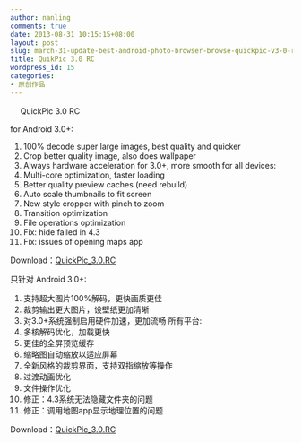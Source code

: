 ```yaml
---
author: nanling
comments: true
date: 2013-08-31 10:15:15+08:00
layout: post
slug: march-31-update-best-android-photo-browser-browse-quickpic-v3-0-rc
title: QuikPic 3.0 RC
wordpress_id: 15
categories:
- 原创作品
---
```


　 QuickPic 3.0 RC

for Android 3.0+:
1. 100% decode super large images, best quality and quicker
2. Crop better quality image, also does wallpaper
3. Always hardware acceleration for 3.0+, more smooth
for all devices:
1. Multi-core optimization, faster loading
2. Better quality preview caches (need rebuild)
3. Auto scale thumbnails to fit screen
4. New style cropper with pinch to zoom
5. Transition optimization
6. File operations optimization 
7. Fix: hide failed in 4.3
8. Fix: issues of opening maps app

Download：[QuickPic_3.0.RC](/assets/QuickPic_3.0.rc.apk)


只针对 Android 3.0+:
1. 支持超大图片100%解码，更快画质更佳
2. 裁剪输出更大图片，设壁纸更加清晰
3. 对3.0+系统强制启用硬件加速，更加流畅
所有平台:
1. 多核解码优化，加载更快
2. 更佳的全屏预览缓存
3. 缩略图自动缩放以适应屏幕
4. 全新风格的裁剪界面，支持双指缩放等操作
5. 过渡动画优化
6. 文件操作优化
7. 修正：4.3系统无法隐藏文件夹的问题
8. 修正：调用地图app显示地理位置的问题

Download：[QuickPic_3.0.RC](/assets/QuickPic_3.0.rc.apk)
